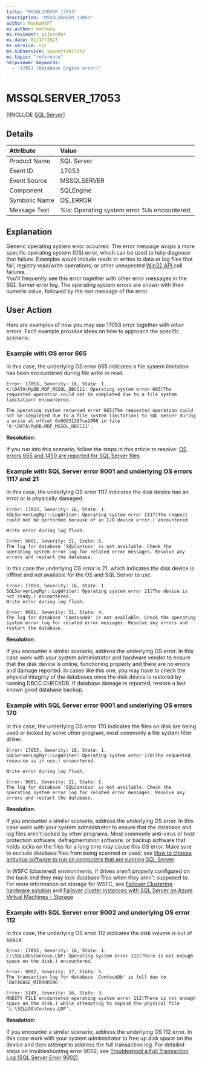 ```yaml
---
title: "MSSQLSERVER_17053"
description: "MSSQLSERVER_17053"
author: MashaMSFT
ms.author: mathoma
ms.reviewer: pijocoder
ms.date: 01/17/2023
ms.service: sql
ms.subservice: supportability
ms.topic: "reference"
helpviewer_keywords:
  - "17053 (Database Engine error)"
---
```

# MSSQLSERVER_17053

[!INCLUDE [SQL Server](../../includes/applies-to-version/sqlserver.md)]

## Details

| Attribute | Value |
| :--- | :--- |
| Product Name | SQL Server |
| Event ID | 17053 |
| Event Source | MSSQLSERVER |
| Component | SQLEngine |
| Symbolic Name | OS_ERROR |
| Message Text | %ls: Operating system error %ls encountered. |

## Explanation

Generic operating system error occurred. The error message wraps a more specific operating system (OS) error, which can be used to help diagnose that failure. Examples would include reads or writes to data or log files that fail, registry read/write operations, or other unexpected [Win32 API ](/windows/win32/api/) call failures.  
You'll frequently see this error together with other error messages in the SQL Server error log. The operating system errors are shown with their numeric value, followed by the text message of the error.

## User Action

Here are examples of how you may see 17053 error together with other errors. Each example provides ideas on how to approach the specific scenario.

### Example with OS error 665

In this case, the underlying OS error 665 indicates a file system limitation has been encountered during file write or read.

```output
Error: 17053, Severity: 16, State: 1.
K:\DATA\MyDB.MDF_MSSQL_DBCC11: Operating system error 665(The requested operation could not be completed due to a file system limitation) encountered.

The operating system returned error 665(The requested operation could not be completed due to a file system limitation) to SQL Server during a write at offset 0x00031397ce2000 in file 'K:\DATA\MyDB.MDF_MSSQL_DBCC11'.
```

**Resolution:**

If you run into this scenario, follow the steps in this article to resolve:
[OS errors 665 and 1450 are reported for SQL Server files](/troubleshoot/sql/database-engine/database-file-operations/1450-and-665-errors-running-dbcc-checkdb)

### Example with SQL Server error 9001 and underlying OS errors 1117 and 21

In this case, the underlying OS error 1117 indicates the disk device has an error or is physically damaged.

```output
Error: 17053, Severity: 16, State: 1.
SQLServerLogMgr::LogWriter: Operating system error 1117(The request could not be performed because of an I/O device error.) encountered.

Write error during log flush.

Error: 9001, Severity: 21, State: 5.
The log for database 'SQLContoso' is not available. Check the operating system error log for related error messages. Resolve any errors and restart the database.
```

In this case the underlying OS error is 21, which indicates the disk device is offline and not available for the OS and SQL Server to use.

```output
Error: 17053, Severity: 16, State: 1.
SQLServerLogMgr::LogWriter: Operating system error 21(The device is not ready.) encountered.
Write error during log flush.

Error: 9001, Severity: 21, State: 4.
The log for database 'ContosoDB' is not available. Check the operating system error log for related error messages. Resolve any errors and restart the database.
```

**Resolution:**

If you encounter a similar scenario, address the underlying OS error. In this case work with your system administrator and hardware vendor to ensure that the disk device is online, functioning properly and there are no errors and damage reported. In cases like this one, you may have to check the physical integrity of the databases once the disk device is restored by running DBCC CHECKDB. If database damage is reported, restore a last known good database backup.

### Example with SQL Server error 9001 and underlying OS errors 170

In this case, the underlying OS error 170 indicates the files on disk are being used or locked by some other program, most commonly a file system filter driver.

```output
Error: 17053, Severity: 16, State: 1.
SQLServerLogMgr::LogWriter: Operating system error 170(The requested resource is in use.) encountered.

Write error during log flush.

Error: 9001, Severity: 21, State: 5.
The log for database 'SQLContoso' is not available. Check the operating system error log for related error messages. Resolve any errors and restart the database.
```

**Resolution:**

If you encounter a similar scenario, address the underlying OS error. In this case work with your system administrator to ensure that the database and log files aren't locked by other programs. Most commonly anti-virus or host protection software, defragmentation software, or backup software that holds locks on the files for a long time may cause this OS error. Make sure to exclude database files from being scanned or used; see [How to choose antivirus software to run on computers that are running SQL Server](https://support.microsoft.com/en-us/topic/how-to-choose-antivirus-software-to-run-on-computers-that-are-running-sql-server-feda079b-3e24-186b-945a-3051f6f3a95b).

In WSFC (clustered) environments, if drives aren't properly configured on the back end they may lock database files when they aren't supposed to.
For more information on storage for WSFC, see [Failover Clustering hardware solution](../../sql-server/failover-clusters/install/before-installing-failover-clustering.md)
and [Failover cluster instances with SQL Server on Azure Virtual Machines - Storage](/azure/azure-sql/virtual-machines/windows/failover-cluster-instance-overview#storage)

### Example with SQL Server error 9002 and underlying OS error 112

In this case, the underlying OS error 112 indicates the disk volume is out of space.

```output
Error: 17053, Severity: 16, State: 1.
L:\SQLLOG\Contoso.LDF: Operating system error 112(There is not enough space on the disk.) encountered.

Error: 9002, Severity: 17, State: 5.
The transaction log for database 'ContosoDb' is full due to 'DATABASE_MIRRORING'.

Error: 5149, Severity: 16, State: 3.
MODIFY FILE encountered operating system error 112(There is not enough space on the disk.) while attempting to expand the physical file 'L:\SQLLOG\Contoso.LDF'.
```

**Resolution:**

If you encounter a similar scenario, address the underlying OS 112 error. In this case work with your system administrator to free up disk space on the device and then attempt to address the full transaction log. For detailed steps on troubleshooting error 9002, see [Troubleshoot a Full Transaction Log (SQL Server Error 9002)](../logs/troubleshoot-a-full-transaction-log-sql-server-error-9002.md).